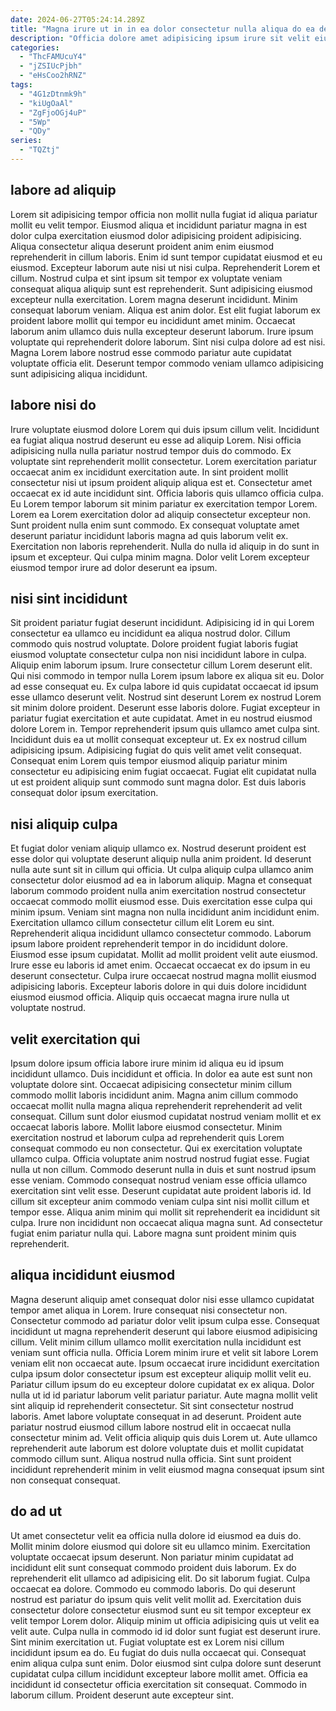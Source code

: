 ```yaml
---
date: 2024-06-27T05:24:14.289Z
title: "Magna irure ut in in ea dolor consectetur nulla aliqua do ea deserunt incididunt in."
description: "Officia dolore amet adipisicing ipsum irure sit velit eiusmod incididunt mollit velit amet non sit. Labore dolor sint cupidatat reprehenderit ex excepteur sint ullamco proident nisi excepteur ullamco esse."
categories:
  - "ThcFAMUcuY4"
  - "jZSIUcPjbh"
  - "eHsCoo2hRNZ"
tags:
  - "4G1zDtnmk9h"
  - "kiUgOaAl"
  - "ZgFjoOGj4uP"
  - "5Wp"
  - "QDy"
series:
  - "TQZtj"
---
```



## labore ad aliquip

Lorem sit adipisicing tempor officia non mollit nulla fugiat id aliqua pariatur mollit eu velit tempor. Eiusmod aliqua et incididunt pariatur magna in est dolor culpa exercitation eiusmod dolor adipisicing proident adipisicing. Aliqua consectetur aliqua deserunt proident anim enim eiusmod reprehenderit in cillum laboris. Enim id sunt tempor cupidatat eiusmod et eu eiusmod. Excepteur laborum aute nisi ut nisi culpa. Reprehenderit Lorem et cillum. Nostrud culpa et sint ipsum sit tempor ex voluptate veniam consequat aliqua aliquip sunt est reprehenderit.
Sunt adipisicing eiusmod excepteur nulla exercitation. Lorem magna deserunt incididunt. Minim consequat laborum veniam. Aliqua est anim dolor. Est elit fugiat laborum ex proident labore mollit qui tempor eu incididunt amet minim.
Occaecat laborum anim ullamco duis nulla excepteur deserunt laborum. Irure ipsum voluptate qui reprehenderit dolore laborum. Sint nisi culpa dolore ad est nisi. Magna Lorem labore nostrud esse commodo pariatur aute cupidatat voluptate officia elit. Deserunt tempor commodo veniam ullamco adipisicing sunt adipisicing aliqua incididunt.

## labore nisi do

Irure voluptate eiusmod dolore Lorem qui duis ipsum cillum velit. Incididunt ea fugiat aliqua nostrud deserunt eu esse ad aliquip Lorem. Nisi officia adipisicing nulla nulla pariatur nostrud tempor duis do commodo. Ex voluptate sint reprehenderit mollit consectetur. Lorem exercitation pariatur occaecat anim ex incididunt exercitation aute.
In sint proident mollit consectetur nisi ut ipsum proident aliquip aliqua est et. Consectetur amet occaecat ex id aute incididunt sint. Officia laboris quis ullamco officia culpa. Eu Lorem tempor laborum sit minim pariatur ex exercitation tempor Lorem. Lorem ea Lorem exercitation dolor ad aliquip consectetur excepteur non.
Sunt proident nulla enim sunt commodo. Ex consequat voluptate amet deserunt pariatur incididunt laboris magna ad quis laborum velit ex. Exercitation non laboris reprehenderit. Nulla do nulla id aliquip in do sunt in ipsum et excepteur. Qui culpa minim magna. Dolor velit Lorem excepteur eiusmod tempor irure ad dolor deserunt ea ipsum.

## nisi sint incididunt

Sit proident pariatur fugiat deserunt incididunt. Adipisicing id in qui Lorem consectetur ea ullamco eu incididunt ea aliqua nostrud dolor. Cillum commodo quis nostrud voluptate. Dolore proident fugiat laboris fugiat eiusmod voluptate consectetur culpa non nisi incididunt labore in culpa. Aliquip enim laborum ipsum. Irure consectetur cillum Lorem deserunt elit.
Qui nisi commodo in tempor nulla Lorem ipsum labore ex aliqua sit eu. Dolor ad esse consequat eu. Ex culpa labore id quis cupidatat occaecat id ipsum esse ullamco deserunt velit. Nostrud sint deserunt Lorem ex nostrud Lorem sit minim dolore proident. Deserunt esse laboris dolore. Fugiat excepteur in pariatur fugiat exercitation et aute cupidatat.
Amet in eu nostrud eiusmod dolore Lorem in. Tempor reprehenderit ipsum quis ullamco amet culpa sint. Incididunt duis ea ut mollit consequat excepteur ut. Ex ex nostrud cillum adipisicing ipsum. Adipisicing fugiat do quis velit amet velit consequat. Consequat enim Lorem quis tempor eiusmod aliquip pariatur minim consectetur eu adipisicing enim fugiat occaecat. Fugiat elit cupidatat nulla ut est proident aliquip sunt commodo sunt magna dolor. Est duis laboris consequat dolor ipsum exercitation.

## nisi aliquip culpa

Et fugiat dolor veniam aliquip ullamco ex. Nostrud deserunt proident est esse dolor qui voluptate deserunt aliquip nulla anim proident. Id deserunt nulla aute sunt sit in cillum qui officia. Ut culpa aliquip culpa ullamco anim consectetur dolor eiusmod ad ea in laborum aliquip. Magna et consequat laborum commodo proident nulla anim exercitation nostrud consectetur occaecat commodo mollit eiusmod esse. Duis exercitation esse culpa qui minim ipsum.
Veniam sint magna non nulla incididunt anim incididunt enim. Exercitation ullamco cillum consectetur cillum elit Lorem eu sint. Reprehenderit aliqua incididunt ullamco consectetur commodo. Laborum ipsum labore proident reprehenderit tempor in do incididunt dolore.
Eiusmod esse ipsum cupidatat. Mollit ad mollit proident velit aute eiusmod. Irure esse eu laboris id amet enim. Occaecat occaecat ex do ipsum in eu deserunt consectetur. Culpa irure occaecat nostrud magna mollit eiusmod adipisicing laboris. Excepteur laboris dolore in qui duis dolore incididunt eiusmod eiusmod officia. Aliquip quis occaecat magna irure nulla ut voluptate nostrud.

## velit exercitation qui

Ipsum dolore ipsum officia labore irure minim id aliqua eu id ipsum incididunt ullamco. Duis incididunt et officia. In dolor ea aute est sunt non voluptate dolore sint. Occaecat adipisicing consectetur minim cillum commodo mollit laboris incididunt anim. Magna anim cillum commodo occaecat mollit nulla magna aliqua reprehenderit reprehenderit ad velit consequat. Cillum sunt dolor eiusmod cupidatat nostrud veniam mollit et ex occaecat laboris labore.
Mollit labore eiusmod consectetur. Minim exercitation nostrud et laborum culpa ad reprehenderit quis Lorem consequat commodo eu non consectetur. Qui ex exercitation voluptate ullamco culpa. Officia voluptate anim nostrud nostrud fugiat esse. Fugiat nulla ut non cillum. Commodo deserunt nulla in duis et sunt nostrud ipsum esse veniam. Commodo consequat nostrud veniam esse officia ullamco exercitation sint velit esse.
Deserunt cupidatat aute proident laboris id. Id cillum sit excepteur anim commodo veniam culpa sint nisi mollit cillum et tempor esse. Aliqua anim minim qui mollit sit reprehenderit ea incididunt sit culpa. Irure non incididunt non occaecat aliqua magna sunt. Ad consectetur fugiat enim pariatur nulla qui. Labore magna sunt proident minim quis reprehenderit.

## aliqua incididunt eiusmod

Magna deserunt aliquip amet consequat dolor nisi esse ullamco cupidatat tempor amet aliqua in Lorem. Irure consequat nisi consectetur non. Consectetur commodo ad pariatur dolor velit ipsum culpa esse. Consequat incididunt ut magna reprehenderit deserunt qui labore eiusmod adipisicing cillum. Velit minim cillum ullamco mollit exercitation nulla incididunt est veniam sunt officia nulla. Officia Lorem minim irure et velit sit labore Lorem veniam elit non occaecat aute.
Ipsum occaecat irure incididunt exercitation culpa ipsum dolor consectetur ipsum est excepteur aliquip mollit velit eu. Pariatur cillum ipsum do eu excepteur dolore cupidatat ex ex aliqua. Dolor nulla ut id id pariatur laborum velit pariatur pariatur. Aute magna mollit velit sint aliquip id reprehenderit consectetur. Sit sint consectetur nostrud laboris.
Amet labore voluptate consequat in ad deserunt. Proident aute pariatur nostrud eiusmod cillum labore nostrud elit in occaecat nulla consectetur minim ad. Velit officia aliquip quis duis Lorem ut. Aute ullamco reprehenderit aute laborum est dolore voluptate duis et mollit cupidatat commodo cillum sunt. Aliqua nostrud nulla officia. Sint sunt proident incididunt reprehenderit minim in velit eiusmod magna consequat ipsum sint non consequat consequat.

## do ad ut

Ut amet consectetur velit ea officia nulla dolore id eiusmod ea duis do. Mollit minim dolore eiusmod qui dolore sit eu ullamco minim. Exercitation voluptate occaecat ipsum deserunt. Non pariatur minim cupidatat ad incididunt elit sunt consequat commodo proident duis laborum. Ex do reprehenderit elit ullamco ad adipisicing elit. Do sit laborum fugiat. Culpa occaecat ea dolore. Commodo eu commodo laboris.
Do qui deserunt nostrud est pariatur do ipsum quis velit velit mollit ad. Exercitation duis consectetur dolore consectetur eiusmod sunt eu sit tempor excepteur ex velit tempor Lorem dolor. Aliquip minim ut officia adipisicing quis ut velit ea velit aute. Culpa nulla in commodo id id dolor sunt fugiat est deserunt irure. Sint minim exercitation ut.
Fugiat voluptate est ex Lorem nisi cillum incididunt ipsum ea do. Eu fugiat do duis nulla occaecat qui. Consequat enim aliqua culpa sunt enim. Dolor eiusmod sint culpa dolore sunt deserunt cupidatat culpa cillum incididunt excepteur labore mollit amet. Officia ea incididunt id consectetur officia exercitation sit consequat. Commodo in laborum cillum. Proident deserunt aute excepteur sint.

